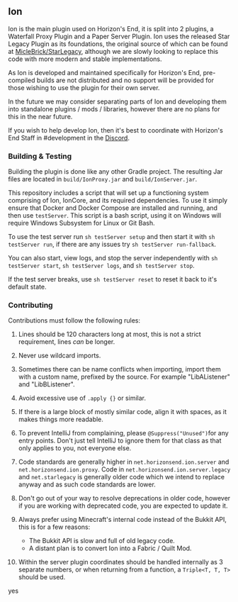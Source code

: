 ## Ion
Ion is the main plugin used on Horizon's End, it is split into 2 plugins, a Waterfall Proxy Plugin and a Paper Server
Plugin. Ion uses the released Star Legacy Plugin as its foundations, the original source of which can be found at
[MicleBrick/StarLegacy](https://github.com/MicleBrick/StarLegacy), although we are slowly looking to replace
this code with more modern and stable implementations.

As Ion is developed and maintained specifically for Horizon's End, pre-compiled builds are not distributed and no
support will be provided for those wishing to use the plugin for their own server.

In the future we may consider separating parts of Ion and developing them into standalone plugins / mods / libraries,
however there are no plans for this in the near future.

If you wish to help develop Ion, then it's best to coordinate with Horizon's End Staff in #development in the
[Discord](https://discord.gg/RPvgQsGzKM).

### Building & Testing

Building the plugin is done like any other Gradle project. The resulting Jar files are located in `build/IonProxy.jar`
and `build/IonServer.jar`.

This repository includes a script that will set up a functioning system comprising of Ion, IonCore, and its required
dependencies. To use it simply ensure that Docker and Docker Compose are installed and running, and then use
`testServer`. This script is a bash script, using it on Windows will require Windows Subsystem for Linux or Git Bash.

To use the test server run `sh testServer setup` and then start it with `sh testServer run`, if there are any issues try
`sh testServer run-fallback`.

You can also start, view logs, and stop the server independently with `sh testServer start`, `sh testServer logs`,
and `sh testServer stop`.

If the test server breaks, use `sh testServer reset` to reset it back to it's default state.

### Contributing

Contributions must follow the following rules:

1) Lines should be 120 characters long at most, this is not a strict requirement, lines *can* be longer.

2) Never use wildcard imports.

3) Sometimes there can be name conflicts when importing, import them with a custom name, prefixed by the source. For
   example "LibAListener" and "LibBListener".

4) Avoid excessive use of `.apply {}` or similar.

5) If there is a large block of mostly similar code, align it with spaces, as it makes things more readable.

6) To prevent IntelliJ from complaining, please `@Suppress("Unused")`for any entry points. Don't just tell IntelliJ to
   ignore them for that class as that only applies to you, not everyone else.

7) Code standards are generally higher in `net.horizonsend.ion.server` and `net.horizonsend.ion.proxy`. Code in
   `net.horizonsend.ion.server.legacy` and `net.starlegacy` is generally older code which we intend to replace anyway
   and as such code standards are lower.

8) Don't go out of your way to resolve deprecations in older code, however if you are working with deprecated code, you
   are expected to update it.

9) Always prefer using Minecraft's internal code instead of the Bukkit API, this is for a few reasons:
   - The Bukkit API is slow and full of old legacy code.
   - A distant plan is to convert Ion into a Fabric / Quilt Mod.

10) Within the server plugin coordinates should be handled internally as 3 separate numbers, or when returning from a
    function, a `Triple<T, T, T>` should be used.

yes
